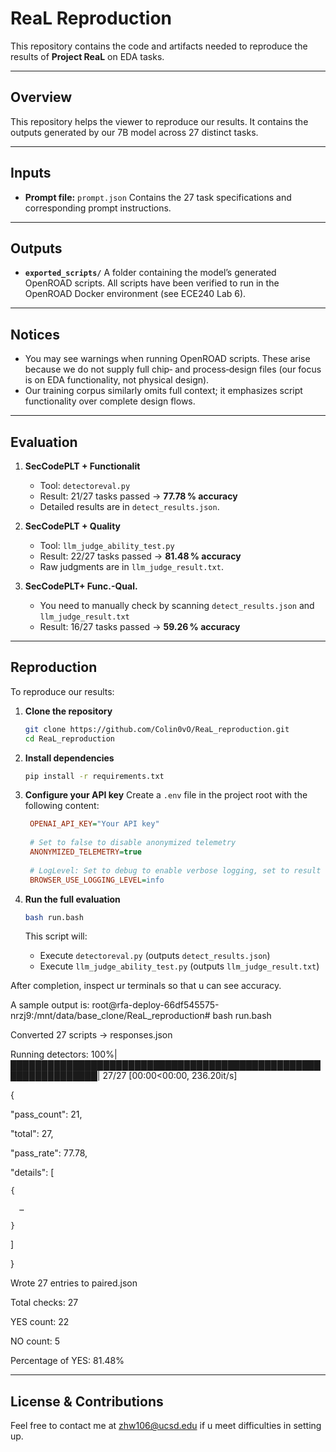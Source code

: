 # ReaL Reproduction

This repository contains the code and artifacts needed to reproduce the results of **Project ReaL** on EDA tasks.

---

## Overview

This repository helps the viewer to reproduce our results. It contains the outputs generated by our 7B model across 27 distinct tasks.

---

## Inputs

* **Prompt file:** `prompt.json`
  Contains the 27 task specifications and corresponding prompt instructions.

---

## Outputs

* **`exported_scripts/`**
  A folder containing the model’s generated OpenROAD scripts.
  All scripts have been verified to run in the OpenROAD Docker environment (see ECE240 Lab 6).

---

## Notices

* You may see warnings when running OpenROAD scripts. These arise because we do not supply full chip‑ and process‑design files (our focus is on EDA functionality, not physical design).
* Our training corpus similarly omits full context; it emphasizes script functionality over complete design flows.

---

## Evaluation

1. **SecCodePLT + Functionalit**

   * Tool: `detectoreval.py`
   * Result: 21/27 tasks passed → **77.78 % accuracy**
   * Detailed results are in `detect_results.json`.

2. **SecCodePLT + Quality**

   * Tool: `llm_judge_ability_test.py`
   * Result: 22/27 tasks passed → **81.48 % accuracy**
   * Raw judgments are in `llm_judge_result.txt`.
     
3. **SecCodePLT+ Func.-Qual.**

   * You need to manually check by scanning `detect_results.json` and `llm_judge_result.txt`
   * Result: 16/27 tasks passed → **59.26 % accuracy**

---

## Reproduction

To reproduce our results:

1. **Clone the repository**

   ```bash
   git clone https://github.com/Colin0vO/ReaL_reproduction.git
   cd ReaL_reproduction
   ```

2. **Install dependencies**

   ```bash
   pip install -r requirements.txt
   ```

3. **Configure your API key**
   Create a `.env` file in the project root with the following content:

   ```ini
    OPENAI_API_KEY="Your API key"
    
    # Set to false to disable anonymized telemetry
    ANONYMIZED_TELEMETRY=true
    
    # LogLevel: Set to debug to enable verbose logging, set to result to get results only. Available: result | debug | info
    BROWSER_USE_LOGGING_LEVEL=info
   ```

4. **Run the full evaluation**

   ```bash
   bash run.bash
   ```

   This script will:

   * Execute `detectoreval.py` (outputs `detect_results.json`)
   * Execute `llm_judge_ability_test.py` (outputs `llm_judge_result.txt`)

After completion, inspect ur terminals so that u can see accuracy.

A sample output is:
root@rfa-deploy-66df545575-nrzj9:/mnt/data/base_clone/ReaL_reproduction# bash run.bash

Converted 27 scripts → responses.json

Running detectors: 100%|████████████████████████████████████████████████████████████████| 27/27 [00:00<00:00, 236.20it/s]


{

  "pass_count": 21,
  
  "total": 27,
  
  "pass_rate": 77.78,
  
  "details": [
  
    {
    
      …
      
    }
    
  ]
  
}

Wrote 27 entries to paired.json

Total checks:       27

YES count:          22

NO count:           5

Percentage of YES:  81.48%


---

## License & Contributions

Feel free to contact me at zhw106@ucsd.edu if u meet difficulties in setting up.
